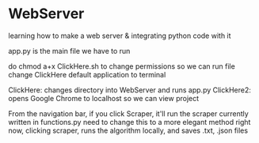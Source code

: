 # WebServer
learning how to make a web server &amp; integrating python code with it

app.py is the main file we have to run

do chmod a+x ClickHere.sh to change permissions so we can run file 
change ClickHere default application to terminal

ClickHere: changes directory into WebServer and runs app.py
ClickHere2: opens Google Chrome to localhost so we can view project

From the navigation bar, if you click Scraper, it'll run the scraper currently written in functions.py
  need to change this to a more elegant method
  right now, clicking scraper, runs the algorithm locally, and saves .txt, .json files
